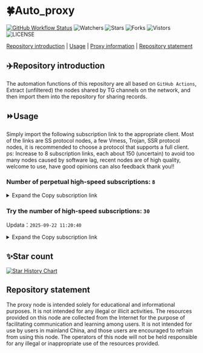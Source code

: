 # 🍀Auto_proxy
[![GitHub Workflow Status](https://img.shields.io/github/actions/workflow/status/PangTouY00/Auto_proxy/main.yml?branch=main)](https://github.com/PangTouY00/Auto_proxy/actions/workflows/main.yml?branch=main) 
![Watchers](https://img.shields.io/github/watchers/w1770946466/Auto_proxy) ![Stars](https://img.shields.io/github/stars/PangTouY00/Auto_proxy) ![Forks](https://img.shields.io/github/forks/w1770946466/Auto_proxy) ![Vistors](https://visitor-badge.laobi.icu/badge?page_id=PangTouY00.Auto_proxy) ![LICENSE](https://img.shields.io/badge/license-CC%20BY--SA%204.0-green.svg)

[Repository introduction](https://github.com/PangTouY00/Auto_proxy#Repositoryintroduction) | [Usage](https://github.com/PangTouY00/Auto_proxy#Usage) | [Proxy information](https://github.com/PangTouY00/Auto_proxy#Proxyinformation) | [Repository statement](https://github.com/PangTouY00/Auto_proxy#Repositorystatement)

## ✈️Repository introduction
The automation functions of this repository are all based on `GitHub Actions`,
Extract (unfiltered) the nodes shared by TG channels on the network, and then import them into the repository for sharing records.

## ⏩Usage
Simply import the following subscription link to the appropriate client. Most of the links are SS protocol nodes, a few Vmess, Trojan, SSR protocol nodes, it is recommended to choose a protocol that supports a full client.
ps: Increase to 8 subscription links, each about 150 (uncertain) to avoid too many nodes caused by software lag, recent nodes are of high quality, welcome to use, have good opinions can also feedback thank you!!

### Number of perpetual high-speed subscriptions: `8`

<details>
  <summary>Expand the Copy subscription link</summary>

  
- [Multiprotocol Base64 encoding](https://raw.githubusercontent.com/PangTouY00/Auto_proxy/main/Long_term_subscription1)
`https://raw.githubusercontent.com/PangTouY00/Auto_proxy/main/Long_term_subscription_num`
`Total number of merge nodes: 227`

- [Multiprotocol Base64 encoding](https://raw.githubusercontent.com/PangTouY00/Auto_proxy/main/Long_term_subscription1)
`https://raw.githubusercontent.com/PangTouY00/Auto_proxy/main/Long_term_subscription1`
`Total number of merge nodes: 29`

- [Multiprotocol Base64 encoding](https://raw.githubusercontent.com/PangTouY00/Auto_proxy/main/Long_term_subscription2)
`https://raw.githubusercontent.com/PangTouY00/Auto_proxy/main/Long_term_subscription2`
`Total number of merge nodes: 29`

- [Multiprotocol Base64 encoding](https://raw.githubusercontent.com/PangTouY00/Auto_proxy/main/Long_term_subscription3)
`https://raw.githubusercontent.com/PangTouY00/Auto_proxy/main/Long_term_subscription3`
`Total number of merge nodes: 29`

- [Multiprotocol Base64 encoding](https://raw.githubusercontent.com/PangTouY00/Auto_proxy/main/Long_term_subscription4)
`https://raw.githubusercontent.com/PangTouY00/Auto_proxy/main/Long_term_subscription4`
`Total number of merge nodes: 29`

- [Multiprotocol Base64 encoding](https://raw.githubusercontent.comPangTouY00/Auto_proxy/main/Long_term_subscription5)
`https://raw.githubusercontent.com/PangTouY00/Auto_proxy/main/Long_term_subscription5`
`Total number of merge nodes: 29`

- [Multiprotocol Base64 encoding](https://raw.githubusercontent.com/PangTouY00/Auto_proxy/main/Long_term_subscription6)
`https://raw.githubusercontent.com/PangTouY00/Auto_proxy/main/Long_term_subscription6`
`Total number of merge nodes: 29`

- [Multiprotocol Base64 encoding](https://raw.githubusercontent.com/PangTouY00/Auto_proxy/main/Long_term_subscription7)
`https://raw.githubusercontent.com/PangTouY00/Auto_proxy/main/Long_term_subscription7`
`Total number of merge nodes: 29`

- [Multiprotocol Base64 encoding](https://raw.githubusercontent.com/PangTouY00/Auto_proxy/main/Long_term_subscription8)
`https://raw.githubusercontent.com/PangTouY00/Auto_proxy/main/Long_term_subscription8`
`Total number of merge nodes: 24`

- [Clash subscription](https://raw.githubusercontent.com/PangTouY00/Auto_proxy/main/Long_term_subscription2.yaml)
`https://raw.githubusercontent.com/PangTouY00/Auto_proxy/main/Long_term_subscription1.yaml`


- [Clash subscription](https://raw.githubusercontent.com/PangTouY00/Auto_proxy/main/Long_term_subscription2.yaml)
`https://raw.githubusercontent.com/PangTouY00/Auto_proxy/main/Long_term_subscription2.yaml`


- [Clash subscription](https://raw.githubusercontent.com/PangTouY00/Auto_proxy/main/Long_term_subscription3.yaml)
`https://raw.githubusercontent.com/PangTouY00/Auto_proxy/main/Long_term_subscription3.yaml`
  
</details>

### Try the number of high-speed subscriptions: `30`
Updata：`2025-09-22 11:20:40`


<details>
  <summary>Expand the Copy subscription link</summary>  






















































































































































































































































































































































































































































































































































































































































































































































































































































































































































































































































































































































































































































































































































































































































































































































































































































































































































































































































































































































































































































































































































































































































































































































































































































































































































































































































































































































































































































































































































































































































































































































































































































































































































































































































































































































































































































































































































































































































































































































































































































































































































































































































































































































































































































































































































































































































































































































































































































































































































































































































































































































































































































































































































































































































































































































































































































































































































































































































































































































































































































































































































































































































































































































































































































































































































































































































































































































































































































































































































































































































































































































































































































































































































































































































































































































































































































































































































































































































































































































































































































































































































































































































































































































































































































































































































































































































































































































































































































































































































































































































































































































































































































































































































































































































































































































































































































































































































































































































































































































































































































































































































































































































































































































































































































































































































































































































































































































































































































































































































































































































































































































































































































































































































































































































































































































































































































































































































































































































































































































































































































































































































































































































































































































































































































































































































































































































































































































































































































































































































































































































































































































































































































































































































































































































































































































































































































































































































































































































































































































































































































































































































































































































































































































































































































































































































































































































































































































































































































































































































































































































































































































































































































































































































































































































































































































































































































































































































































































































































































































































































































































































































































































































































































































































































































































































































































































































































































































































































































































































































































































































































































































































































































































































































































































































































































































































































































































































































































































































































































































































































































































































































































































































































































































































































































































































































































































































































































































































































































































































































































































































































































































































































































































































































































































































































































































































































































































































































































































































































































































































































































































































































































































































































































































































































































































































































































































































































































































































































































































































































































































































































































































































































































































































































































































































































































































































































































































































































































































































































































































































































































































































































































































































































































































































































































































































































































































































































































































































































































































































































































































































































































































































































































































































































































































































































































































































































































































































































































































































































































































































































































































































































































































































































>Trial subscription：
`https://vbdy.850708.xyz/api/v1/client/subscribe?token=b58a90f32c12ae63e3155de2ee19718f`




>Trial subscription：
`https://ylccloud.top/api/v1/client/subscribe?token=58217c2b249421c91e46b086dac94104`




>Trial subscription：
`https://kingfisher.top/api/v1/client/subscribe?token=63bde831fbeee192f232d9ebfb55a629`




>Trial subscription：
`https://xiaohuolongjc.top/api/v1/client/subscribe?token=506f39b1eeeb55c70f9611c19b1c0ad2`




>Trial subscription：
`https://dash.tuzivip02.top/api/v1/client/subscribe?token=69f159eca7fdacbacf50281515d94e54`




>Trial subscription：
`https://multiserver.multiserveradelshoop.com/api/v1/client/subscribe?token=d42ca1c5cdb2f3dedb94e3135c26bbde`




>Trial subscription：
`https://www.eeevpn.com/api/v1/client/subscribe?token=032e2520f03d708e0e3f14f4f6a09279`




>Trial subscription：
`https://test.bt3.one/api/v1/client/subscribe?token=5d59c9b5928f8e8b8ec902d836b88f5f`




>Trial subscription：
`https://nekocloud.qzz.io/api/v1/client/subscribe?token=8cd4e282fe5e211e6d19a65ac375598c`




>Trial subscription：
`http://tinnyrick8888.com/api/v1/client/subscribe?token=f4efc0cc801637837bbca03bf69db490`




>Trial subscription：
`https://nekocloud.xx.kg/api/v1/client/subscribe?token=894d848ee30e60522add88ac64c01374`




>Trial subscription：
`https://v2s.ip-ddns.com/api/v1/client/subscribe?token=a23889955f4af402f69d2f09dc244844`




>Trial subscription：
`https://linlujs.xyz/api/v1/client/subscribe?token=81dcaa50d45ce6f800045aa232cc8943`




>Trial subscription：
`https://gw-8gdesscrja.1010520.click/api/v1/client/subscribe?token=e120f182e6782d61b99ae382bee0556b`




>Trial subscription：
`https://fs.v2rayse.com/share/20250922/bq65d9lju1.txt`




>Trial subscription：
`https://dashuai.us/api/v1/client/subscribe?token=8c317f463de6d96ae2c8bbc1a6dc8a13`




>Trial subscription：
`https://sy-4dskhb.fj520.click/api/v1/client/subscribe?token=ad931b47d175c07c8b12f77809156cec`




>Trial subscription：
`https://go.yueyun.de/api/v1/client/subscribe?token=29b71d665656115093c33ce0cb2a85ce`




>Trial subscription：
`https://dash.tuzivip01.top/api/v1/client/subscribe?token=d68d0937a33a839ac2faf59a746862f2`




>Trial subscription：
`https://cloud.mxlk.net/api/v1/client/subscribe?token=120c36b366c0535adfd1faabfe3a7abb`




>Trial subscription：
`https://qingyun.zybs.eu.org/api/v1/client/subscribe?token=9473c2bff9d9dfef8b99926b89145b31`




>Trial subscription：
`https://guanwang.1010520.click/api/v1/client/subscribe?token=5f3abd8b10363d53f3ffaf7d10cefdbe`




>Trial subscription：
`https://gw-wzpalhftjc.1010520.click/api/v1/client/subscribe?token=9b9d8407779b3ad042d5e7ba945a5128`




>Trial subscription：
`https://cn.newbee.cyou/api/v1/client/subscribe?token=de5e997935cedac69bd441b6eba9881b`




>Trial subscription：
`https://dash.tuzivip03.top/api/v1/client/subscribe?token=4da1f6b8b511d8ce7e92e84f4da47a32`




>Trial subscription：
`https://yywhale.com/api/v1/client/subscribe?token=c4f4def8e2e991ddc8994dfc9c3768ee`




>Trial subscription：
`https://gw-tokwyrfy9u.1010520.click/api/v1/client/subscribe?token=e60fefba07fcc8c31f9d36e20a3c3427`




>Trial subscription：
`https://ld88.nxxbbf.com/api/v1/client/subscribe?token=40c84e071923e86165c9f5990cf23050`




>Trial subscription：
`https://www.huojian2.xyz/api/v1/client/subscribe?token=b1e1dc2e38390e437dea0f8cc8d06317`




>Trial subscription：
`https://gw-zubknq2tly.1010520.click/api/v1/client/subscribe?token=2212fb0fb4d4e026d539914b1cfb7664`



</details>

## ✨Star count
[![Star History Chart](https://api.star-history.com/svg?repos=PangTouY00/Auto_proxy&type=Date)](https://star-history.com/#w1770946466/Auto_proxy&Date)



## Repository statement
The proxy node is intended solely for educational and informational purposes. It is not intended for any illegal or illicit activities. The resources provided on this node are collected from the Internet for the purpose of facilitating communication and learning among users. It is not intended for use by users in mainland China, and those users are encouraged to refrain from using this node. The operators of this node will not be held responsible for any illegal or inappropriate use of the resources provided.
